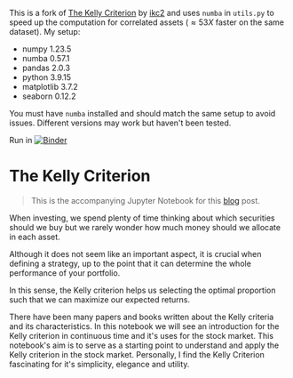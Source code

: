 This is a fork of [The Kelly Criterion](https://github.com/1kc2/The-Kelly-Criterion) by [ikc2](https://github.com/1kc2and) and uses `numba` in `utils.py` to speed up the computation for correlated assets ($\approx 53X$ faster on the same dataset). 
My setup:

- numpy 1.23.5
- numba 0.57.1
- pandas 2.0.3
- python 3.9.15
- matplotlib 3.7.2
- seaborn 0.12.2

You must have `numba` installed and should match the same setup to avoid issues. Different versions may work but haven't been tested.

Run in [![Binder](https://mybinder.org/badge_logo.svg)](https://mybinder.org/v2/gh/adalseno/The-Kelly-Criterion/HEAD?labpath=The%20Kelly%20Criterion.ipynb)

# The Kelly Criterion

> This is the accompanying Jupyter Notebook for this [blog](https://blog.karanc.me/2020/10/21/the-kelly-criterion-part-2) post.

When investing, we spend plenty of time thinking about which securities should we buy but we rarely wonder how much money should we allocate in each asset.

Although it does not seem like an important aspect, it is crucial when defining a strategy, up to the point that it can determine the whole performance of your portfolio.

In this sense, the Kelly criterion helps us selecting the optimal proportion such that we can maximize our expected returns.

There have been many papers and books written about the Kelly criteria and its characteristics. In this notebook we will see an introduction for the Kelly criterion in continuous time and it's uses for the stock market. This notebook's aim is to serve as a starting point to understand and apply the Kelly criterion in the stock market. Personally, I find the Kelly Criterion fascinating for it's simplicity, elegance and utility.
